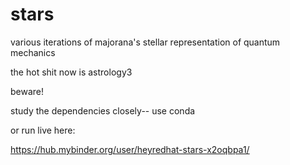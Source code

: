 # stars
various iterations of
majorana's stellar representation
of quantum mechanics

the hot shit now is astrology3

beware!

study the dependencies closely--
use conda

or run live here:

https://hub.mybinder.org/user/heyredhat-stars-x2oqbpa1/
